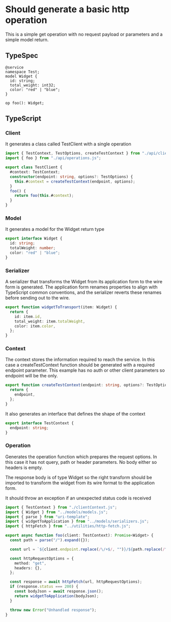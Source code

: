 # Should generate a basic http operation

This is a simple get operation with no request payload or parameters and a simple model return.

## TypeSpec

```tsp
@service
namespace Test;
model Widget {
  id: string;
  total_weight: int32;
  color: "red" | "blue";
}

op foo(): Widget;
```

## TypeScript

### Client

It generates a class called TestClient with a single operation

```ts src/client.ts
import { TestContext, TestOptions, createTestContext } from "./api/clientContext.js";
import { foo } from "./api/operations.js";

export class TestClient {
  #context: TestContext;
  constructor(endpoint: string, options?: TestOptions) {
    this.#context = createTestContext(endpoint, options);
  }
  foo() {
    return foo(this.#context);
  }
}
```

### Model

It generates a model for the Widget return type

```ts src/models/models.ts interface Widget
export interface Widget {
  id: string;
  totalWeight: number;
  color: "red" | "blue";
}
```

### Serializer

A serializer that transforms the Widget from its application form to the wire form is generated. The application form renames properties to align with TypeScript common conventions, and the serializer reverts these renames before sending out to the wire.

```ts src/models/serializers.ts function widgetToTransport
export function widgetToTransport(item: Widget) {
  return {
    id: item.id,
    total_weight: item.totalWeight,
    color: item.color,
  };
}
```

### Context

The context stores the information required to reach the service. In this case a createTestContext function should be generated with a required endpoint parameter. This example has no auth or other client parameters so endpoint will be the only.

```ts src/api/clientContext.ts function createTestContext
export function createTestContext(endpoint: string, options?: TestOptions): TestContext {
  return {
    endpoint,
  };
}
```

It also generates an interface that defines the shape of the context

```ts src/api/clientContext.ts interface TestContext
export interface TestContext {
  endpoint: string;
}
```

### Operation

Generates the operation function which prepares the request options. In this case it has not query, path or header parameters. No body either so headers is empty.

The response body is of type Widget so the right transform should be imported to transform the widget from its wire format to the application form.

It should throw an exception if an unexpected status code is received

```ts src/api/operations.ts
import { TestContext } from "./clientContext.js";
import { Widget } from "../models/models.js";
import { parse } from "uri-template";
import { widgetToApplication } from "../models/serializers.js";
import { httpFetch } from "../utilities/http-fetch.js";

export async function foo(client: TestContext): Promise<Widget> {
  const path = parse("/").expand({});

  const url = `${client.endpoint.replace(/\/+$/, "")}/${path.replace(/^\/+/, "")}`;

  const httpRequestOptions = {
    method: "get",
    headers: {},
  };

  const response = await httpFetch(url, httpRequestOptions);
  if (response.status === 200) {
    const bodyJson = await response.json();
    return widgetToApplication(bodyJson);
  }

  throw new Error("Unhandled response");
}
```
